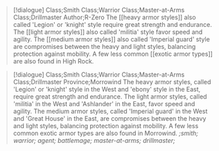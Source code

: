 >[!dialogue] Class;Smith Class;Warrior Class;Master-at-Arms Class;Drillmaster Author;R-Zero
>The [[heavy armor styles]] also called 'Legion' or 'knight' style require great strength and endurance. The [[light armor styles]] also called 'militia' style favor speed and agility. The [[medium armor styles]] also called 'Imperial guard' style are compromises between the heavy and light styles, balancing protection against mobility. A few less common [[exotic armor types]] are also found in High Rock.

>[!dialogue] Class;Smith Class;Warrior Class;Master-at-Arms Class;Drillmaster Province;Morrowind
>The heavy armor styles, called 'Legion' or 'knight' style in the West and 'ebony' style in the East, require great strength and endurance. The light armor styles, called 'militia' in the West and 'Ashlander' in the East, favor speed and agility. The medium armor styles, called 'Imperial guard' in the West and 'Great House' in the East, are compromises between the heavy and light styles, balancing protection against mobility. A few less common exotic armor types are also found in Morrowind.
>*;smith; warrior; agent; battlemage; master-at-arms; drillmaster;*